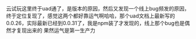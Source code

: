 云试玩这里终于uad通了，是版本的原因，然后又发现一个线上bug频发的原因，终于定位复现了，感觉这两个都好靠运气啊哈哈，那个uad文档上最新写的0.0.26，实际最新已经到0.0.31了，我是npm装了才发现的，线上那个bug也是偶然才复现出来的
果然运气是第一生产力